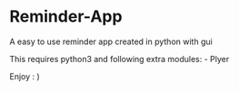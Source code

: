 # Reminder-App

A easy to use reminder app created in python with gui

This requires python3 and following extra modules: - Plyer

Enjoy : )
